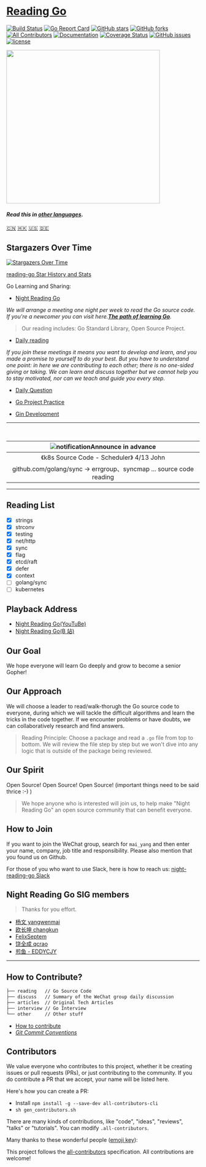 # [Reading Go](https://reading.developerlearning.cn/)
[![Build Status](https://travis-ci.org/developer-learning/reading-go.svg?branch=master)](https://travis-ci.org/developer-learning/reading-go) [![Go Report Card](https://goreportcard.com/badge/github.com/developer-learning/reading-go)](https://goreportcard.com/report/github.com/developer-learning/reading-go) [![GitHub stars](https://img.shields.io/github/stars/developer-learning/reading-go.svg?label=Stars)](https://github.com/developer-learning/reading-go) [![GitHub forks](https://img.shields.io/github/forks/developer-learning/reading-go.svg?label=Fork)](https://github.com/developer-learning/reading-go) [![All Contributors](https://img.shields.io/badge/all_contributors-48-orange.svg?style=flat-square)](#contributors) [![Documentation](https://godoc.org/github.com/developer-learning/reading-go?status.svg)](http://godoc.org/github.com/developer-learning/reading-go) [![Coverage Status](https://coveralls.io/repos/github/developer-learning/reading-go/badge.svg?branch=master)](https://coveralls.io/github/developer-learning/reading-go?branch=master) [![GitHub issues](https://img.shields.io/github/issues/developer-learning/reading-go.svg?label=Issue)](https://github.com/developer-learning/reading-go/issues) [![license](https://img.shields.io/github/license/developer-learning/reading-go.svg)](https://github.com/developer-learning/reading-go/blob/master/LICENSE)

<img src="https://raw.githubusercontent.com/developer-learning/reading-go/master/static/images/2018-12-11-night-reading-go.jpg" width="400px;"/>

#### *Read this in [other languages](Translations.md).*

[🇨🇳](README.md)
[🇭🇰](README.cht.md)
[🇺🇸](README.en.md)
[🇩🇪](README.de.md)

## Stargazers Over Time

[![Stargazers Over Time](https://starcharts.herokuapp.com/developer-learning/reading-go.svg)](https://starcharts.herokuapp.com/developer-learning/reading-go)

[reading-go Star History and Stats](https://seladb.github.io/StarTrack-js/?u=developer-learning&r=reading-go)

Go Learning and Sharing:

- [Night Reading Go](https://github.com/developer-learning/reading-go/labels/Go%20%E5%A4%9C%E8%AF%BB)

*We will arrange a meeting one night per week to read the Go source code. If you're a newcomer you can visit here.**[The path of learning Go](https://github.com/developer-learning/learning-golang)**.*
>Our reading includes: Go Standard Library, Open Source Project.

- [Daily reading](https://github.com/developer-learning/reading-go/labels/%E6%AF%8F%E6%97%A5%E9%98%85%E8%AF%BB)

*If you join these meetings it means you want to develop and learn, and you made a promise to yourself to do your best. But you have to understand one point: in here we are contributing to each other; there is no one-sided giving or taking. We can learn and discuss together but we cannot help you to stay motivated, nor can we teach and guide you every step.*

- [Daily Question](https://github.com/developer-learning/reading-go/labels/%E6%AF%8F%E6%97%A5%E4%B8%80%E9%97%AE)

- [Go Project Practice](https://github.com/developer-learning/reading-go/labels/Go%20%E9%A1%B9%E7%9B%AE%E5%AE%9E%E8%B7%B5)
- [Gin Development](https://github.com/developer-learning/reading-go/labels/Gin%20%E5%BC%80%E5%8F%91)

----

<br>

|![notification](/static/images/bell-outline-badged.svg)Announce in advance|
|:------------------:|
| 《k8s Source Code - Scheduler》 4/13 John|
| github.com/golang/sync -> errgroup、syncmap ... source code reading |

----

## Reading List

- [x] strings
- [x] strconv
- [x] testing
- [x] net/http
- [x] sync
- [x] flag
- [x] etcd/raft
- [x] defer
- [x] context
- [ ] golang/sync
- [ ] kubernetes

## Playback Address

- [Night Reading Go(YouTuBe)](https://www.youtube.com/channel/UCZwrjDu5Rf6O_CX2CVx7n8Q?sub_confirmation=1)
- [Night Reading Go(B 站)](https://space.bilibili.com/326749661)

## Our Goal

We hope everyone will learn Go deeply and grow to become a senior Gopher!

## Our Approach

We will choose a leader to read/walk-thorugh the Go source code to everyone, during which we will tackle the difficult algorithms and learn the tricks in the code together. If we encounter problems or have doubts, we can collaboratively research and find answers.

>Reading Principle: Choose a package and read a `.go` file from top to bottom. We will review the file step by step but we won't dive into any logic that is outside of the package being reviewed.

## Our Spirit

Open Source! Open Source! Open Source! (important things need to be said thrice :-) )

>We hope anyone who is interested will join us, to help make "Night Reading Go" an open source community that can benefit everyone.

## How to Join

If you want to join the WeChat group, search for `mai_yang` and then enter your name, company, job title and responsibility. Please also mention that you found us on Github.

For those of you who want to use Slack, here is how to reach us: [night-reading-go Slack](https://join.slack.com/t/night-reading-go/shared_invite/enQtNjQ4NjQ5MjcwMDgwLTI5N2RhZDY3YTk3ZTE1MjM0ZmQ3ODNiMmQ4MWZhODlkZmQ0YTg5YmMxYTQzMmUwZDNiMmZkODdhNWIwNzExOWY)

## Night Reading Go SIG members

>Thanks for you effort.

- [杨文 yangwenmai](https://github.com/yangwenmai)
- [欧长坤 changkun](https://github.com/changkun)
- [FelixSeptem](https://github.com/FelixSeptem)
- [饶全成 qcrao](https://github.com/qcrao)
- [煎鱼 - EDDYCJY](https://github.com/EDDYCJY)

----

## How to Contribute?

```sh
├── reading   // Go Source Code
├── discuss   // Summary of the WeChat group daily discussion
├── articles  // Original Tech Articles
├── interview // Go Interview
└── other     // Other stuff
```

- [How to contribute](https://github.com/developer-learning/reading-go/blob/master/CONTRIBUTING.md)
- *[Git Commit Conventions](https://docs.google.com/document/d/1QrDFcIiPjSLDn3EL15IJygNPiHORgU1_OOAqWjiDU5Y/edit?pref=2&pli=1#)*

## Contributors

We value everyone who contributes to this project, whether it be creating issues or pull requests (PRs), or just contributing to the community. If you do contribute a PR that we accept, your name will be listed here.

Here's how you can create a PR:

- Install `npm install -g --save-dev all-contributors-cli`
- `sh gen_contributors.sh`

There are many kinds of contributions, like "code", "ideas", "reviews", "talks" or "tutorials". You can modify `.all-contributors`.

Many thanks to these wonderful people ([emoji key](https://github.com/kentcdodds/all-contributors#emoji-key)):

<!-- ALL-CONTRIBUTORS-LIST:START - Do not remove or modify this section -->
<!-- prettier-ignore -->
<!-- ALL-CONTRIBUTORS-LIST:END -->

This project follows the [all-contributors](https://github.com/kentcdodds/all-contributors) specification. All contributions are welcome!
